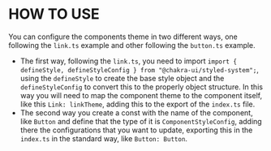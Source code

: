 # HOW TO USE

You can configure the components theme in two different ways, one following the `link.ts` example and other following the `button.ts` example. 

- The first way, following the `link.ts`, you need to import `import { defineStyle, defineStyleConfig } from "@chakra-ui/styled-system";`, using the `defineStyle` to create the base style object and the `defineStyleConfig` to convert this to the properly object structure. In this way you will need to map the component theme to the component itself, like this `Link: linkTheme`, adding this to the export of the `index.ts` file.
- The second way you create a const with the name of the component, like `Button` and define that the type of it is `ComponentStyleConfig`, adding there the configurations that you want to update, exporting this in the `index.ts` in the standard way, like `Button: Button`.